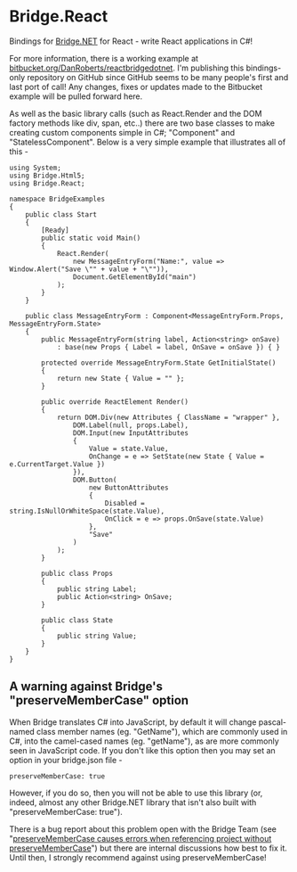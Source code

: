 # Bridge.React
Bindings for [Bridge.NET](http://bridge.net/) for React - write React applications in C#!

For more information, there is a working example at [bitbucket.org/DanRoberts/reactbridgedotnet](https://bitbucket.org/DanRoberts/reactbridgedotnet/). I'm publishing this bindings-only repository on GitHub since GitHub seems to be many people's first and last port of call! Any changes, fixes or updates made to the Bitbucket example will be pulled forward here.

As well as the basic library calls (such as React.Render and the DOM factory methods like div, span, etc..) there are two base classes to make creating custom components simple in C#; "Component" and "StatelessComponent". Below is a very simple example that illustrates all of this -

	using System;
	using Bridge.Html5;
	using Bridge.React;

	namespace BridgeExamples
	{
		public class Start
		{
			[Ready]
			public static void Main()
			{
				React.Render(
					new MessageEntryForm("Name:", value => Window.Alert("Save \"" + value + "\"")),
					Document.GetElementById("main")
				);
			}
		}

		public class MessageEntryForm : Component<MessageEntryForm.Props, MessageEntryForm.State>
		{
			public MessageEntryForm(string label, Action<string> onSave)
				: base(new Props { Label = label, OnSave = onSave }) { }

			protected override MessageEntryForm.State GetInitialState()
			{
				return new State { Value = "" };
			}

			public override ReactElement Render()
			{
				return DOM.Div(new Attributes { ClassName = "wrapper" },
					DOM.Label(null, props.Label),
					DOM.Input(new InputAttributes
					{
						Value = state.Value,
						OnChange = e => SetState(new State { Value = e.CurrentTarget.Value })
					}),
					DOM.Button(
						new ButtonAttributes
						{
							Disabled = string.IsNullOrWhiteSpace(state.Value),
							OnClick = e => props.OnSave(state.Value)
						},
						"Save"
					)
				);
			}

			public class Props
			{
				public string Label;
				public Action<string> OnSave;
			}

			public class State
			{
				public string Value;
			}
		}
	}
	
## A warning against Bridge's "preserveMemberCase" option

When Bridge translates C# into JavaScript, by default it will change pascal-named class member names (eg. "GetName"), which are commonly used in C#, into the camel-cased names (eg. "getName"), as are more commonly seen in JavaScript code. If you don't like this option then you may set an option in your bridge.json file -

    preserveMemberCase: true
	
However, if you do so, then you will not be able to use this library (or, indeed, almost any other Bridge.NET library that isn't also built with "preserveMemberCase: true").

There is a bug report about this problem open with the Bridge Team (see "[preserveMemberCase causes errors when referencing project without preserveMemberCase](http://forums.bridge.net/forum/community/help/3314-preservemembercase-causes-errors-when-referencing-project-without-preservemembercase)") but there are internal discussions how best to fix it. Until then, I strongly recommend against using preserveMemberCase!